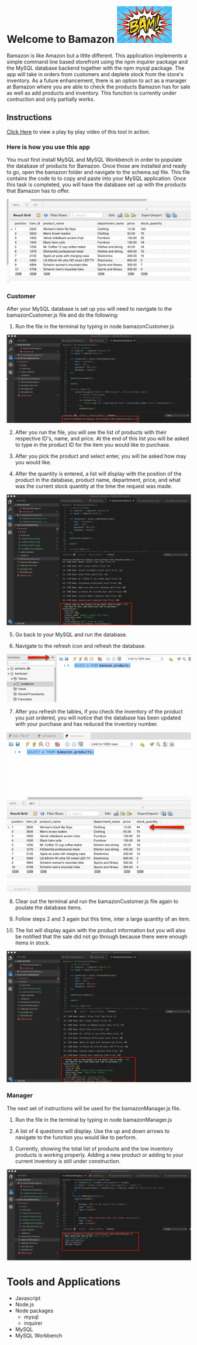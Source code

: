 # Welcome to Bamazon <img src="https://github.com/jldueyusa/bamazon/blob/master/assets/bam.png" width="150" height="100">

Bamazon is like Amazon but a little different. This application implements a simple command line based storefront using the npm inquirer package and the MySQL database backend together with the npm mysql package. The app will take in orders from customers and deplete stock from the store's inventory. As a future enhancement, there is an option to act as a manager at Bamazon where you are able to check the products Bamazon has for sale as well as add products and inventory. This function is currently under contruction and only partially works. 

## Instructions

[Click Here](https://drive.google.com/file/d/1fLars1sHMLV6c7LrcvqNVS7FK0HzNKWD/view) to view a play by play video of this tool in action.

### Here is how you use this app

You must first install MySQL and MySQL Workbench in order to populate the database of products for Bamazon. Once those are installed and ready to go, open the bamazon folder and navigate to the schema.sql file. This file contains the code to to copy and paste into your MySQL application. Once this task is completed, you will have the database set up with the products that Bamazon has to offer.

![SQL DB List](https://github.com/jldueyusa/bamazon/blob/master/assets/nodeCustomerSQL.png)

### Customer

After your MySQL database is set up you will need to navigate to the bamazonCustomer.js file and do the following:

1. Run the file in the terminal by typing in node bamazonCustomer.js

![nodeCustomer1](https://github.com/jldueyusa/bamazon/blob/master/assets/nodeCustomer1.png)

2. After you run the file, you will see the list of products with their respective ID's, name, and price. At the end of this list you will be asked to type in the product ID for the item you would like to purchase. 

3. After you pick the product and select enter, you will be asked how may you would like.

4. After the quantity is entered, a list will display with the position of the product in the database, product name, department, price, and what was the current stock quantity at the time the request was made.

![nodeCustomer2](https://github.com/jldueyusa/bamazon/blob/master/assets/nodeCustomer2.png)

5. Go back to your MySQL and run the database.

6. Navigate to the refresh icon and refresh the database. 

![SQL Refresh](https://github.com/jldueyusa/bamazon/blob/master/assets/SQL_refresh.png)

7. After you refresh the tables, if you check the inventory of the product you just ordered, you will notice that the database has been updated with your purchase and has reduced the inventory number.

![SQL Results](https://github.com/jldueyusa/bamazon/blob/master/assets/SQL_CustResults.png)

8. Clear out the terminal and run the bamazonCustomer.js file again to poulate the database items.

6. Follow steps 2 and 3 again but this time, inter a large quantity of an item. 

7. The list will display again with the product information but you will also be notified that the sale did not go through because there were enough items in stock.

![nodeCustomer3](https://github.com/jldueyusa/bamazon/blob/master/assets/nodeCustomer3.png)

### Manager

The next set of instructions will be used for the bamazonManager.js file.

1. Run the file in the terminal by typing in node bamazonManager.js

2. A list of 4 questions will display. Use the up and down arrows to navigate to the function you would like to perform.

3. Currently, showing the total list of products and the low inventory products is working properly. Adding a new product or adding to your current inventory is still under construction.

![nodeManager1](https://github.com/jldueyusa/bamazon/blob/master/assets/nodeManager1.png)

# Tools and Applications
- Javascript
- Node.js
- Node packages
  - mysql
  - inquirer
- MySQL
- MySQL Workbench


